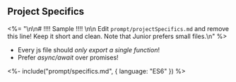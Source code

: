 
## Project Specifics

<%= "\n\n# !!!! Sample !!!! \n\n Edit `prompt/projectSpecifics.md` and remove this line! Keep it short and clean. Note that Junior prefers small files.\n" %>

- Every js file should *only export a single function*!
- Prefer *async/await* over promises!

<%- include("prompt/specifics.md", { language: "ES6" }) %>